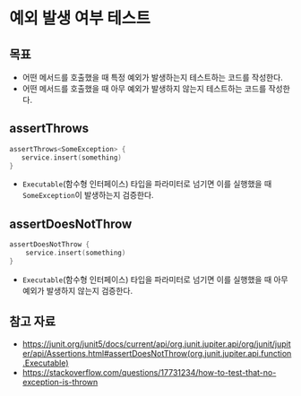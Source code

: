 # 예외 발생 여부 테스트

## 목표

- 어떤 메서드를 호출했을 때 특정 예외가 발생하는지 테스트하는 코드를 작성한다.
- 어떤 메서드를 호출했을 때 아무 예외가 발생하지 않는지 테스트하는 코드를 작성한다.

## assertThrows

```kotlin
assertThrows<SomeException> {  
   service.insert(something)  
}
```

- `Executable`(함수형 인터페이스) 타입을 파라미터로 넘기면 이를 실행했을 때 `SomeException`이 발생하는지 검증한다.

## assertDoesNotThrow

```kotlin
assertDoesNotThrow {
	service.insert(something)  
}
```

- `Executable`(함수형 인터페이스) 타입을 파라미터로 넘기면 이를 실행했을 때 아무 예외가 발생하지 않는지 검증한다.

## 참고 자료

- https://junit.org/junit5/docs/current/api/org.junit.jupiter.api/org/junit/jupiter/api/Assertions.html#assertDoesNotThrow(org.junit.jupiter.api.function.Executable)
- https://stackoverflow.com/questions/17731234/how-to-test-that-no-exception-is-thrown